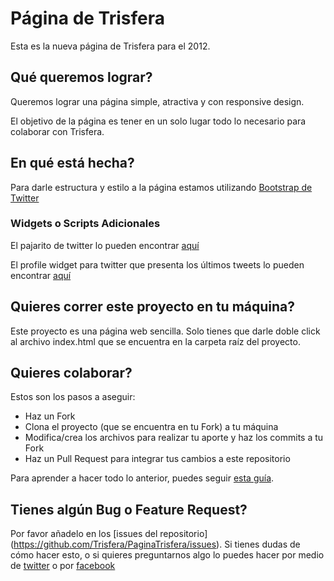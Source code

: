 Página de Trisfera
==================

Esta es la nueva página de Trisfera para el 2012.

Qué queremos lograr?
------------------

Queremos lograr una página simple, atractiva y con responsive design.

El objetivo de la página es tener en un solo lugar todo lo necesario para colaborar con Trisfera.

En qué está hecha?
------------------

Para darle estructura y estilo a la página estamos utilizando [Bootstrap de Twitter](https://github.com/twitter/bootstrap/)

### Widgets o Scripts Adicionales

El pajarito de twitter lo pueden encontrar [aquí](http://www.way2blogging.org/2011/04/add-animated-flying-twitter-bird-widget.html)

El profile widget para twitter que presenta los últimos tweets lo pueden encontrar [aquí](https://twitter.com/about/resources/widgets/widget_profile)

Quieres correr este proyecto en tu máquina?
-------------------------------------------

Este proyecto es una página web sencilla. Solo tienes que darle doble click al archivo index.html que se encuentra en la carpeta raíz del proyecto.

Quieres colaborar?
------------------

Estos son los pasos a aseguir:

- Haz un Fork
- Clona el proyecto (que se encuentra en tu Fork) a tu máquina
- Modifica/crea los archivos para realizar tu aporte y haz los commits a tu Fork
- Haz un Pull Request para integrar tus cambios a este repositorio

Para aprender a hacer todo lo anterior, puedes seguir [esta guía](https://github.com/Trisfera/Trisfera/wiki/Git-y-Github).

Tienes algún Bug o Feature Request?
-----------------------------------

Por favor añadelo en los [issues del repositorio] (https://github.com/Trisfera/PaginaTrisfera/issues).
Si tienes dudas de cómo hacer esto, o si quieres preguntarnos algo lo puedes hacer por medio de [twitter](https://twitter.com/Trisfera) o por [facebook](https://www.facebook.com/groups/trisfera/)

